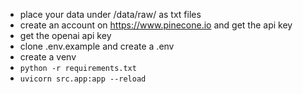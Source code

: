 - place your data under /data/raw/ as txt files
- create an account on https://www.pinecone.io and get the api key
- get the openai api key
- clone .env.example and create a .env
- create a venv
- ```python -r requirements.txt```
- ```uvicorn src.app:app --reload```
